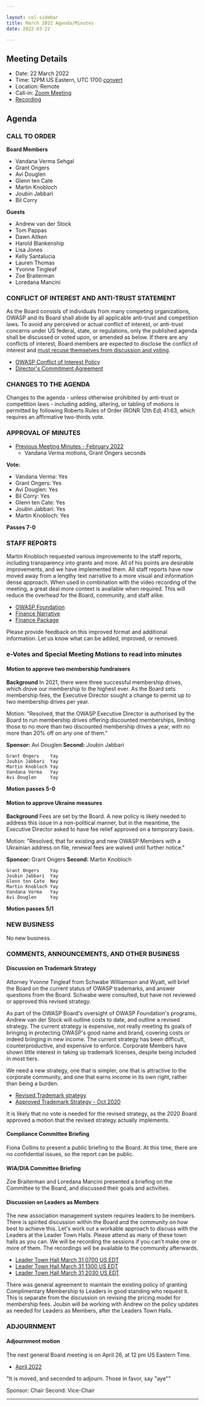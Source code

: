 ```yaml
---

layout: col-sidebar
title: March 2022 Agenda/Minutes
date: 2022-03-22

---
```


## Meeting Details

- Date: 22 March 2022
- Time: 12PM US Eastern, UTC 1700 [convert](https://www.timeanddate.com/worldclock/meetingdetails.html?year=2022&month=3&day=22&hour=17&min=0&sec=0&p1=398&p2=16&p3=110&p4=197&p5=217&p6=136&p7=179&p8=438)
- Location: Remote
- Call-in: [Zoom Meeting]()
- [Recording](https://drive.google.com/file/d/1HOwJE3XBR99JMIZcGbTbLWBXDyC5sQpL/view?usp=sharing)

## Agenda

### CALL TO ORDER

**Board Members**

- Vandana Verma Sehgal
- Grant Ongers
- Avi Douglen
- Glenn ten Cate
- Martin Knobloch
- Joubin Jabbari
- Bil Corry

**Guests**

- Andrew van der Stock
- Tom Pappas
- Dawn Aitken
- Harold Blankenship
- Lisa Jones
- Kelly Santalucia
- Lauren Thomas
- Yvonne Tingleaf
- Zoe Braiterman
- Loredana Mancini

### CONFLICT OF INTEREST AND ANTI-TRUST STATEMENT

As the Board consists of individuals from many competing organizations, OWASP and its Board shall abide by all applicable anti-trust and competition laws. To avoid any perceived or actual conflict of interest, or anti-trust concerns under US federal, state, or regulations, only the published agenda shall be discussed or voted upon, or amended as below. If there are any conflicts of interest, Board members are expected to disclose the conflict of interest and [must recuse themselves from discussion and voting](https://policy.owasp.org/legal/bylaws#section-702-disclosure-required).

- [OWASP Conflict of Interest Policy](https://policy.owasp.org/operational/conflict-of-interest)
- [Director's Commitment Agreement](https://policy.owasp.org/legal/directors-committment-agreement)

### CHANGES TO THE AGENDA

Changes to the agenda - unless otherwise prohibited by anti-trust or competition laws - including adding, altering, or tabling of motions is permitted by following Roberts Rules of Order (RONR 12th Ed) 41:63, which requires an affirmative two-thirds vote.

### APPROVAL OF MINUTES

- [Previous Meeting Minutes - February 2022](/meetings-historical/2022/202202.html)
  - Vandana Verma motions, Grant Ongers seconds 

**Vote:**

- Vandana Verma: Yes
- Grant Ongers: Yes
- Avi Douglen: Yes
- Bil Corry: Yes
- Glenn ten Cate: Yes
- Joubin Jabbari: Yes
- Martin Knobloch: Yes

**Passes 7-0**

### STAFF REPORTS

Martin Knobloch requested various improvements to the staff reports, including transparency into grants and more. All of his points are desirable improvements, and we have implemented them. All staff reports have now moved away from a lengthy text narrative to a more visual and information dense approach. When used in combination with the video recording of the meeting, a great deal more context is available when required. This will reduce the overhead for the Board, community, and staff alike.

- [OWASP Foundation](https://docs.google.com/presentation/d/1iy8DmeDsHuPzxVgYPYiQNv7kxT-APRJyvfSG6r0y12w/edit?usp=sharing)
- [Finance Narrative](/attachments/202202-finance-narrative.docx)
- [Finance Package](/attachments/202202-finance-package.xlsx)

Please provide feedback on this improved format and additional information. Let us know what can be added, improved, or removed.

### e-Votes and Special Meeting Motions to read into minutes

#### Motion to approve two membership fundraisers

**Background** In 2021, there were three successful membership drives, which drove our membership to the highest ever. As the Board sets membership fees, the Executive Director sought a change to permit up to two membership drives per year.

Motion: "Resolved, that the OWASP Executive Director is authorised by the Board to run membership drives offering discounted memberships, limiting those to no more than two discounted membership drives a year, with no more than 20% off on any one of them."

**Sponsor:** Avi Douglen
**Second:** Joubin Jabbari

```
Grant Ongers    Yay
Joubin Jabbari  Yay
Martin Knobloch Yay
Vandana Verma   Yay
Avi Douglen     Yay
```

**Motion passes 5-0**

#### Motion to approve Ukraine measures

**Background** Fees are set by the Board. A new policy is likely needed to address this issue in a non-political manner, but in the meantime, the Executive Director asked to have fee relief approved on a temporary basis.

Motion: "Resolved, that for existing and new OWASP Members with a Ukrainian address on file, renewal fees are waived until further notice."

**Sponsor:** Grant Ongers
**Second:** Martin Knobloch

```
Grant Ongers    Yay
Joubin Jabbari  Yay
Glenn ten Cate  Ney
Martin Knobloch Yay
Vandana Verma   Yay
Avi Douglen     Yay
```

**Motion passes 5/1**

### NEW BUSINESS

No new business.

### COMMENTS, ANNOUNCEMENTS, AND OTHER BUSINESS

#### Discussion on Trademark Strategy

Attorney Yvonne Tingleaf from Schwabe Williamson and Wyatt, will brief the Board on the current status of OWASP trademarks, and answer questions from the Board. Schwabe were consulted, but have not reviewed or approved this revised strategy.

As part of the OWASP Board's oversight of OWASP Foundation's programs, Andrew van der Stock will outline costs to date, and outline a revised strategy. The current strategy is expensive, not really meeting its goals of bringing in protecting OWASP's good name and brand, covering costs or indeed bringing in new income. The current strategy has been difficult, counterproductive, and expensive to enforce. Corporate Members have shown little interest in taking up trademark licenses, despite being included in most tiers.

We need a new strategy, one that is simpler, one that is attractive to the corporate community, and one that earns income in its own right, rather than being a burden.

- [Revised Trademark strategy](https://docs.google.com/presentation/d/1VBZeZvghfH5KDwh8dHU-KMcNj7sihfCdfgxlRF-fKVM/edit?usp=sharing)
- [Approved Trademark Strategy - Oct 2020](https://owasp.org/attachments/202010-OWASP-Trademark-Strategy.pdf)

It is likely that no vote is needed for the revised strategy, as the 2020 Board approved a motion that the revised strategy actually implements.

#### Compliance Committee Briefing

Fiona Collins to present a public briefing to the Board. At this time, there are no confidential issues, so the report can be public.

#### WIA/DIA Committee Briefing

Zoe Braiterman and Loredana Mancini presented a briefing on the Committee to the Board, and discussed their goals and activities. 

#### Discussion on Leaders as Members

The new association management system requires leaders to be members. There is spirited discussion within the Board and the community on how best to achieve this. Let's work out a workable approach to discuss with the Leaders at the Leader Town Halls. Please attend as many of these town halls as you can. We will be recording the sessions if you can't make one or more of them. The recordings will be available to the community afterwards.

- [Leader Town Hall March 31 0700 US EDT](https://www.meetup.com/owaspfoundation/events/284630976)
- [Leader Town Hall March 31 1300 US EDT](https://www.meetup.com/owaspfoundation/events/284631152/)
- [Leader Town Hall March 31 2030 US EDT](https://www.meetup.com/owaspfoundation/events/284631193)

There was general agreement to maintain the existing policy of granting Complimentary Membership to Leaders in good standing who request it. This is separate from the discussion on revising the pricing model for membership fees. 
Joubin will be working with Andrew on the policy updates as needed for Leaders as Members, after the Leaders Town Halls. 

### ADJOURNMENT

#### Adjournment motion

The next general Board meeting is on April 26, at 12 pm US Eastern Time.

- [April 2022](https://owasp.org/meetings/202204.html)

"It is moved, and seconded to adjourn. Those in favor, say "aye""

Sponsor: Chair
Second: Vice-Chair

***
